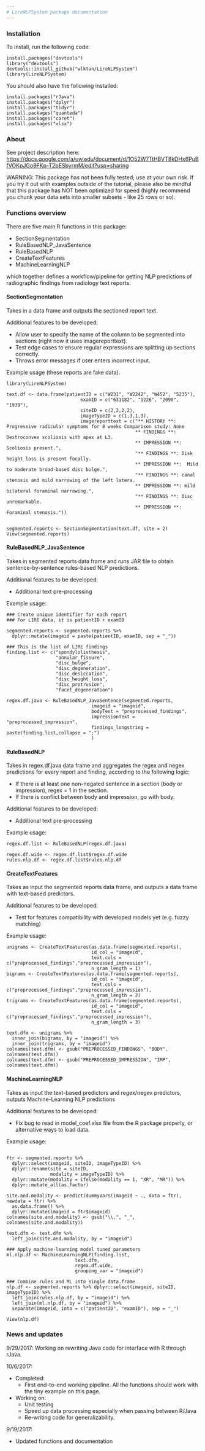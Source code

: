```yaml
---
# LireNLPSystem package documentation
---
```


### Installation

To install, run the following code:
```{r installation}
install.packages("devtools")
library("devtools")
devtools::install_github("wlktan/LireNLPSystem")
library(LireNLPSystem)
```

You should also have the following installed:
```{r}
install.packages("rJava")
install.packages("dplyr")
install.packages("tidyr")
install.packages("quanteda")
install.packages("caret")
install.packages("xlsx")

```
### About

See project description here: https://docs.google.com/a/uw.edu/document/d/1O52W7TtHBVT8kDHx6PuBfVOKpJGo9FKp-T2bESbyrmM/edit?usp=sharing

WARNING: This package has not been fully tested; use at your own risk. If you try it out with examples outside of the tutorial, please also be mindful that this package has NOT been optimized for speed (highly recommend you chunk your data sets into smaller subsets - like 25 rows or so).

### Functions overview

There are five main R functions in this package:  

* SectionSegmentation
* RuleBasedNLP_JavaSentence
* RuleBasedNLP
* CreateTextFeatures
* MachineLearningNLP

which together defines a workflow/pipeline for getting NLP predictions of radiographic findings from radiology text reports.

#### SectionSegmentation
Takes in a data frame and outputs the sectioned report text.

Additional features to be developed:
* Allow user to specify the name of the column to be segmented into sections (right now it uses imagereporttext).
* Test edge cases to ensure regular expressions are splitting up sections correctly.
* Throws error messages if user enters incorrect input.

Example usage (these reports are fake data).
```{r section_segmentation}
library(LireNLPSystem)

text.df <- data.frame(patientID = c("W231", "W2242", "W452", "5235"),
                           examID = c("631182", "1226", "2090", "1939"),
                           siteID = c(2,2,2,2),
                           imageTypeID = c(1,3,1,3),
                           imagereporttext = c("** HISTORY **: Progressive radicular symptoms for 8 weeks Comparison study: None 
                                               ** FINDINGS **: Dextroconvex scoliosis with apex at L3. 
                                               ** IMPRESSION **: Scoliosis present.",
                                               "** FINDINGS **: Disk height loss is present focally. 
                                               ** IMPRESSION **:  Mild to moderate broad-based disc bulge.",
                                               "** FINDINGS **: canal stenosis and mild narrowing of the left latera. 
                                               ** IMPRESSION **: mild bilateral foraminal narrowing.",
                                               "** FINDINGS **: Disc unremarkable. 
                                               ** IMPRESSION **:  Foraminal stenosis."))


segmented.reports <- SectionSegmentation(text.df, site = 2)
View(segmented.reports)

```

#### RuleBasedNLP_JavaSentence
Takes in segmented reports data frame and runs JAR file to obtain sentence-by-sentence rules-based NLP predictions.

Additional features to be developed:
* Additional text pre-processing

Example usage:
```{r rb_java}
### Create unique identifier for each report 
### For LIRE data, it is patientID + examID

segmented.reports <- segmented.reports %>%
  dplyr::mutate(imageid = paste(patientID, examID, sep = "_"))

### This is the list of LIRE findings
finding.list <- c("spondylolisthesis",
                  "annular_fissure",
                  "disc_bulge",
                  "disc_degeneration",
                  "disc_desiccation",
                  "disc_height_loss",
                  "disc_protrusion",
                  "facet_degeneration")
                      
regex.df.java <- RuleBasedNLP_JavaSentence(segmented.reports,
                               imageid = "imageid",
                               bodyText = "preprocessed_findings",
                               impressionText = "preprocessed_impression",
                               findings_longstring = paste(finding.list,collapse = ";")
                               )
```

#### RuleBasedNLP
Takes in regex.df.java data frame and aggregates the regex and negex predictions for every report and finding, according to the following logic:  
* If there is at least one non-negated sentence in a section (body or impression), regex = 1 in the section.
* If there is conflict between body and impression, go with body.

Additional features to be developed:
* Additional text pre-processing

Example usage:

```{r rb}
regex.df.list <- RuleBasedNLP(regex.df.java) 

regex.df.wide <- regex.df.list$regex.df.wide
rules.nlp.df <- regex.df.list$rules.nlp.df

```

#### CreateTextFeatures

Takes as input the segmented reports data frame, and outputs a data frame with text-based predictors. 

Additional features to be developed:
* Test for features compatibility with developed models yet (e.g. fuzzy matching)

Example usage:
```{r create_text_features}
unigrams <- CreateTextFeatures(as.data.frame(segmented.reports),  
                               id_col = "imageid", 
                               text.cols = c("preprocessed_findings","preprocessed_impression"),
                               n_gram_length = 1)
bigrams <- CreateTextFeatures(as.data.frame(segmented.reports),  
                               id_col = "imageid", 
                               text.cols = c("preprocessed_findings","preprocessed_impression"),
                               n_gram_length = 2)
trigrams <- CreateTextFeatures(as.data.frame(segmented.reports),  
                               id_col = "imageid", 
                               text.cols = c("preprocessed_findings","preprocessed_impression"),
                               n_gram_length = 3)

text.dfm <- unigrams %>%
  inner_join(bigrams, by = "imageid") %>%
  inner_join(trigrams, by = "imageid")
colnames(text.dfm) <- gsub("PREPROCESSED_FINDINGS", "BODY", colnames(text.dfm))
colnames(text.dfm) <- gsub("PREPROCESSED_IMPRESSION", "IMP", colnames(text.dfm))
```

#### MachineLearningNLP

Takes as input the text-based predictors and regex/negex predictors, outputs Machine-Learning NLP predictions

Additional features to be developed:
* Fix bug to read in model_coef.xlsx file from the R package properly, or alternative ways to load data.


Example usage:
```{r ml}

ftr <- segmented.reports %>% 
  dplyr::select(imageid, siteID, imageTypeID) %>%
  dplyr::rename(site = siteID,
                modality = imageTypeID) %>%
  dplyr::mutate(modality = ifelse(modality == 1, "XR", "MR")) %>%
  dplyr::mutate_all(as.factor)

site.and.modality <- predict(dummyVars(imageid ~ ., data = ftr), newdata = ftr) %>%
  as.data.frame() %>%
  dplyr::mutate(imageid = ftr$imageid)
colnames(site.and.modality) <- gsub("\\.", "_", colnames(site.and.modality))

text.dfm <- text.dfm %>%
  left_join(site.and.modality, by = "imageid")

### Apply machine-learning model tuned parameters
ml.nlp.df <- MachineLearningNLP(finding.list, 
                         text.dfm, 
                         regex.df.wide,
                         grouping_var = "imageid")
                            
### Combine rules and ML into single data.frame
nlp.df <- segmented.reports %>% dplyr::select(imageid, siteID, imageTypeID) %>%
  left_join(rules.nlp.df, by = "imageid") %>%
  left_join(ml.nlp.df, by = "imageid") %>%
  separate(imageid, into = c("patientID", "examID"), sep = "_")

View(nlp.df)
```


### News and updates
9/29/2017: Working on rewriting Java code for interface with R through rJava.

10/6/2017: 
* Completed:  
  + First end-to-end working pipeline. All the functions should work with the tiny example on this page. 
* Working on:  
  + Unit testing
  + Speed up data processing especially when passing between R/Java
  + Re-writing code for generalizability.

9/19/2017: 
* Updated functions and documentation
